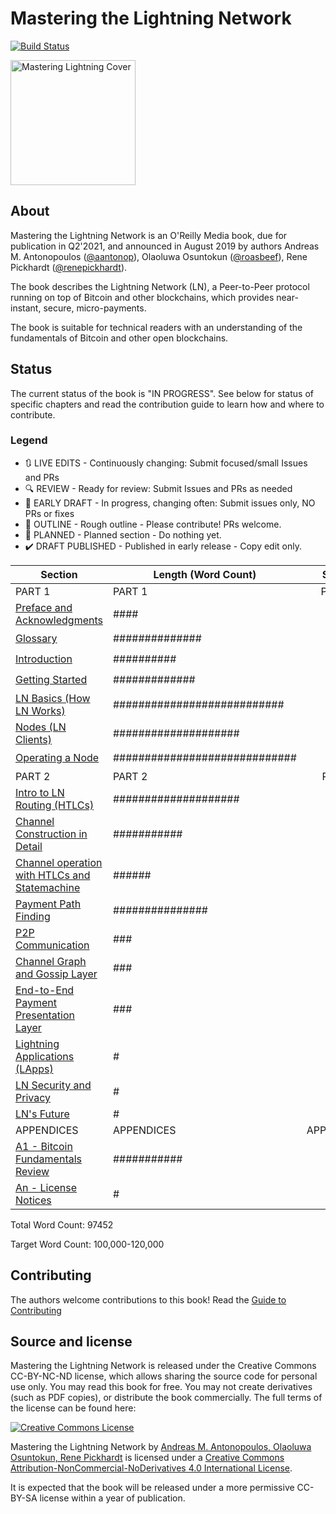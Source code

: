 # Mastering the Lightning Network

[![Build Status](https://travis-ci.com/lnbook/lnbook.svg?branch=develop)](https://travis-ci.com/lnbook/lnbook)

<img src="images/cover_thumb.png" width=200 alt="Mastering Lightning Cover">

## About
Mastering the Lightning Network is an O'Reilly Media book, due for publication in Q2'2021, and announced in August 2019  by authors Andreas M. Antonopoulos ([@aantonop](https://twitter.com/aantonop)), Olaoluwa Osuntokun ([@roasbeef](https://twitter.com/roasbeef)), Rene Pickhardt ([@renepickhardt](https://twitter.com/renepickhardt)).

The book describes the Lightning Network (LN), a Peer-to-Peer protocol running on top of Bitcoin and other blockchains, which provides near-instant, secure, micro-payments.

The book is suitable for technical readers with an understanding of the fundamentals of Bitcoin and other open blockchains.

## Status

The current status of the book is "IN PROGRESS". See below for status of specific chapters and read the contribution guide to learn how and where to contribute.

### Legend

* :arrows_clockwise:  LIVE EDITS - Continuously changing: Submit focused/small Issues and PRs
* :mag: REVIEW - Ready for review: Submit Issues and PRs as needed
* :lock_with_ink_pen: EARLY DRAFT - In progress, changing often: Submit issues only, NO PRs or fixes
* :bookmark_tabs: OUTLINE - Rough outline - Please contribute! PRs welcome.
* :thought_balloon: PLANNED - Planned section  - Do nothing yet.
* :heavy_check_mark: DRAFT PUBLISHED - Published in early release - Copy edit only.

| Section | Length (Word Count) |  Status |
|-------|------|:------:|
| PART 1 | PART 1 | PART 1 |
| [Preface and Acknowledgments](preface.asciidoc) | #### | :heavy_check_mark: |
| [Glossary](glossary.asciidoc) | ############## | :arrows_clockwise: |
| [Introduction](01_introduction.asciidoc) | ########## | :heavy_check_mark: |
| [Getting Started](02_getting_started.asciidoc) | ############# | :heavy_check_mark: |
| [LN Basics (How LN Works)](03_how_ln_works.asciidoc) | ########################### | :heavy_check_mark: |
| [Nodes (LN Clients)](04_node_client.asciidoc) | #################### | :heavy_check_mark: |
| [Operating a Node](05_node_operations.asciidoc) | ############################# | :heavy_check_mark: |
| PART 2 | PART 2 | PART2 |
| [Intro to LN Routing (HTLCs)](routing.asciidoc) | #################### | :lock_with_ink_pen: |
| [Channel Construction in Detail](channel-construction.asciidoc) | ########### | :lock_with_ink_pen: |
| [Channel operation with HTLCs and Statemachine](channel-operation.asciidoc) | ###### | :lock_with_ink_pen: |
| [Payment Path Finding](path-finding.asciidoc) | ############### | :lock_with_ink_pen: |
| [P2P Communication](p2p.asciidoc) | ### | :bookmark_tabs: |
| [Channel Graph and Gossip Layer](channel-graph.asciidoc) | ### | :bookmark_tabs: |
| [End-to-End Payment Presentation Layer](e2e-presentation-layer.asciidoc) | ### | :bookmark_tabs: |
| [Lightning Applications (LApps)]() | # | :thought_balloon: |
| [LN Security and Privacy]() | # | :lock_with_ink_pen: |
| [LN's Future]() | # | :thought_balloon: |
| APPENDICES | APPENDICES | APPENDICES |
| [A1 - Bitcoin Fundamentals Review](appendix-bitcoin-fundamentals-review.asciidoc) | ########### | :heavy_check_mark: |
| [An - License Notices](appendix_license_notices.asciidoc) | # | :heavy_check_mark: |


Total Word Count: 97452

Target Word Count: 100,000-120,000

## Contributing

The authors welcome contributions to this book! Read the [Guide to Contributing](CONTRIBUTING.md)

## Source and license

Mastering the Lightning Network is released under the Creative Commons CC-BY-NC-ND license, which allows sharing the source code for personal use only. You may read this book for free. You may not create derivatives (such as PDF copies), or distribute the book commercially. The full terms of the license can be found here:

[![Creative Commons License](https://i.creativecommons.org/l/by-nc-nd/4.0/88x31.png)](https://creativecommons.org/licenses/by-nc-nd/4.0/)

<span xmlns:dct="http://purl.org/dc/terms/" property="dct:title">Mastering the Lightning Network</span> by <a xmlns:cc="http://creativecommons.org/ns#" href="https://lnbook.info/" property="cc:attributionName" rel="cc:attributionURL">Andreas M. Antonopoulos, Olaoluwa Osuntokun, Rene Pickhardt</a> is licensed under a <a rel="license" href="http://creativecommons.org/licenses/by-nc-nd/4.0/">Creative Commons Attribution-NonCommercial-NoDerivatives 4.0 International License</a>.

It is expected that the book will be released under a more permissive CC-BY-SA license within a year of publication.
